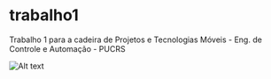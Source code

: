 # trabalho1

Trabalho 1 para a cadeira de Projetos e Tecnologias Móveis - Eng. de Controle e Automação - PUCRS

![Alt text](https://github.com/GuiWolff/campo-minado_projeto-para-tecnologias-moveis/assets/screenshots/1.png?raw=true )
